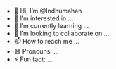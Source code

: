 - 👋 Hi, I’m @Indhumahan
- 👀 I’m interested in ...
- 🌱 I’m currently learning ...
- 💞️ I’m looking to collaborate on ...
- 📫 How to reach me ...
- 😄 Pronouns: ...
- ⚡ Fun fact: ...

<!---
Indhumahan/Indhumahan is a ✨ special ✨ repository because its `README.md` (this file) appears on your GitHub profile.
You can click the Preview link to take a look at your changes.
--->
